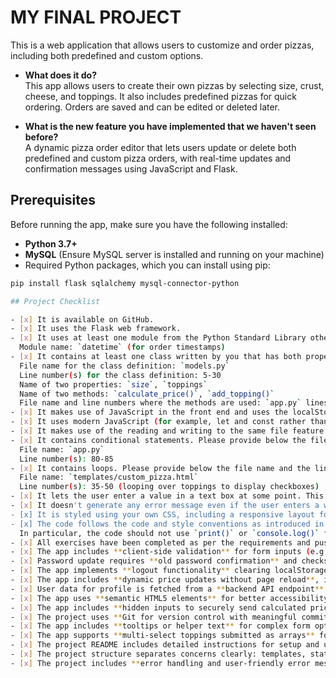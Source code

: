 # MY FINAL PROJECT

This is a web application that allows users to customize and order pizzas, including both predefined and custom options.

- **What does it do?**  
  This app allows users to create their own pizzas by selecting size, crust, cheese, and toppings. It also includes predefined pizzas for quick ordering. Orders are saved and can be edited or deleted later.

- **What is the new feature you have implemented that we haven't seen before?**  
  A dynamic pizza order editor that lets users update or delete both predefined and custom pizza orders, with real-time updates and confirmation messages using JavaScript and Flask.

## Prerequisites
Before running the app, make sure you have the following installed:

- **Python 3.7+**
- **MySQL** (Ensure MySQL server is installed and running on your machine)
- Required Python packages, which you can install using pip:

```bash
pip install flask sqlalchemy mysql-connector-python

## Project Checklist

- [x] It is available on GitHub.
- [x] It uses the Flask web framework.
- [x] It uses at least one module from the Python Standard Library other than the random module.  
  Module name: `datetime` (for order timestamps)  
- [x] It contains at least one class written by you that has both properties and methods. It uses `__init__()` to let the class initialize the object's attributes (note that `__init__()` doesn't count as a method). This includes instantiating the class and using the methods in your app.  
  File name for the class definition: `models.py`  
  Line number(s) for the class definition: 5-30  
  Name of two properties: `size`, `toppings`  
  Name of two methods: `calculate_price()`, `add_topping()`  
  File name and line numbers where the methods are used: `app.py` lines 45-70
- [x] It makes use of JavaScript in the front end and uses the localStorage of the web browser.
- [x] It uses modern JavaScript (for example, let and const rather than var).
- [x] It makes use of the reading and writing to the same file feature (for saving order data).
- [x] It contains conditional statements. Please provide below the file name and the line number(s) of at least one example of a conditional statement in your code.  
  File name: `app.py`  
  Line number(s): 80-85
- [x] It contains loops. Please provide below the file name and the line number(s) of at least one example of a loop in your code.  
  File name: `templates/custom_pizza.html`  
  Line number(s): 35-50 (looping over toppings to display checkboxes)
- [x] It lets the user enter a value in a text box at some point. This value is received and processed by your back end Python code.
- [x] It doesn't generate any error message even if the user enters a wrong input (graceful error handling).
- [x] It is styled using your own CSS, including a responsive layout for desktop and mobile.
- [x] The code follows the code and style conventions as introduced in the course, is fully documented using comments and doesn't contain unused or experimental code.  
  In particular, the code should not use `print()` or `console.log()` for any information the app user should see. Instead, all user feedback needs to be visible in the browser.
- [x] All exercises have been completed as per the requirements and pushed to the respective GitHub repository.
- [x] The app includes **client-side validation** for form inputs (e.g., quantity limits, required fields).
- [x] Password update requires **old password confirmation** and checks that new password and confirmation match.
- [x] The app implements **logout functionality** clearing localStorage to securely end user sessions.
- [x] The app includes **dynamic price updates without page reload**, improving UX.
- [x] User data for profile is fetched from a **backend API endpoint** and displayed on the profile editing page.
- [x] The app uses **semantic HTML5 elements** for better accessibility and SEO.
- [x] The app includes **hidden inputs to securely send calculated prices** to the backend, minimizing price manipulation risk.
- [x] The project uses **Git for version control with meaningful commit messages** documenting progress.
- [x] The app includes **tooltips or helper text** for complex form options (e.g., explanation of crust types).
- [x] The app supports **multi-select toppings submitted as arrays** for flexible customization.
- [x] The project README includes detailed instructions for setup and usage.
- [x] The project structure separates concerns clearly: templates, static assets, backend logic.
- [x] The project includes **error handling and user-friendly error messages** on failed submissions or backend errors.
